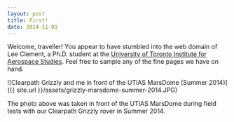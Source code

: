 ```yaml
---
layout: post
title: First!
date: 2014-11-01
---
```


Welcome, traveller! You appear to have stumbled into the web domain of Lee Clement, a Ph.D. student at the <a href="http://www.utias.utoronto.ca/">University of Toronto Institute for Aerospace Studies</a>. Feel free to sample any of the fine pages we have on hand.

![Clearpath Grizzly and me in front of the UTIAS MarsDome (Summer 2014)]({{ site.url }}/assets/grizzly-marsdome-summer-2014.JPG)

The photo above was taken in front of the UTIAS MarsDome during field tests with our Clearpath Grizzly rover in Summer 2014.